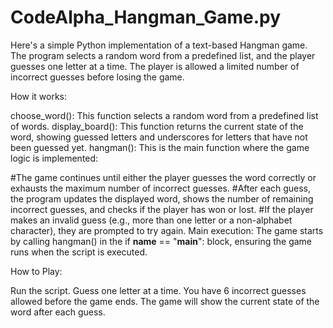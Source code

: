 # CodeAlpha_Hangman_Game.py
Here's a simple Python implementation of a text-based Hangman game. The program selects a random word from a predefined list, and the player guesses one letter at a time. The player is allowed a limited number of incorrect guesses before losing the game.

How it works:

choose_word(): This function selects a random word from a predefined list of words.
display_board(): This function returns the current state of the word, showing guessed letters and underscores for letters that have not been guessed yet.
hangman(): This is the main function where the game logic is implemented:

#The game continues until either the player guesses the word correctly or exhausts the maximum number of incorrect guesses.
#After each guess, the program updates the displayed word, shows the number of remaining incorrect guesses, and checks if the player has won or lost.
#If the player makes an invalid guess (e.g., more than one letter or a non-alphabet character), they are prompted to try again.
Main execution: The game starts by calling hangman() in the if __name__ == "__main__": block, ensuring the game runs when the script is executed.

How to Play:

Run the script.
Guess one letter at a time.
You have 6 incorrect guesses allowed before the game ends.
The game will show the current state of the word after each guess.
